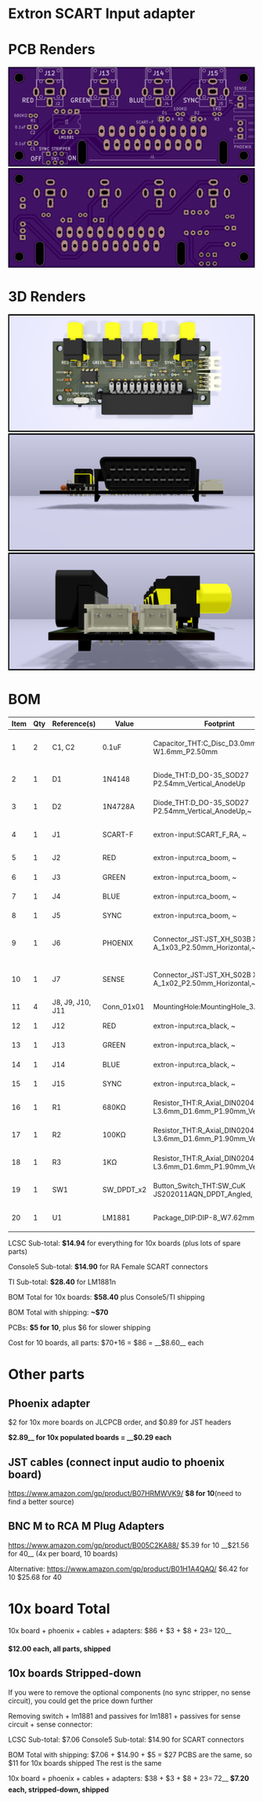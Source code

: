 Extron SCART Input adapter
==========================

PCB Renders
===========

![Front Render](renders/front.png)
![Back Render](renders/back.png)

3D Renders
==========
![Top Render](renders/3d-top.png)
![Front Render](renders/3d-front.png)
![Side Render](renders/3d-side.png)

BOM
===========
| Item | Qty | Reference(s)     | Value      | Footprint                                                   | Datasheet                                                                                                            |
|------|-----|------------------|------------|-------------------------------------------------------------|----------------------------------------------------------------------------------------------------------------------|
| 1    | 2   | C1, C2           | 0.1uF      | Capacitor_THT:C_Disc_D3.0mm W1.6mm_P2.50mm                  | https://lcsc.com/product-detail/Multilayer-Ceramic-Capacitors-MLCC-Leaded_100nF-104-20-100V_C154503.html             |
| 2    | 1   | D1               | 1N4148     | Diode_THT:D_DO-35_SOD27 P2.54mm_Vertical_AnodeUp            | https://lcsc.com/product-detail/Switching-Diode_1N4148_C14516.html                                                   |
| 3    | 1   | D2               | 1N4728A    | Diode_THT:D_DO-35_SOD27 P2.54mm_Vertical_AnodeUp,~          | https://lcsc.com/product-detail/Zener-Diodes_ON-Semicon_1N4728A_ON-Semicon-ON-1N4728A_C140852.html                   |
| 4    | 1   | J1               | SCART-F    | extron-input:SCART_F_RA, ~                                  | https://console5.com/store/female-scart-jp21-through-hole-pcb-mount-21-pin-connector-right-angle.html                |
| 5    | 1   | J2               | RED        | extron-input:rca_boom, ~                                    | https://lcsc.com/product-detail/AV-Connectors_AV-5_C18080.html                                                       |
| 6    | 1   | J3               | GREEN      | extron-input:rca_boom, ~                                    | https://lcsc.com/product-detail/AV-Connectors_AV-5_C18080.html                                                       |
| 7    | 1   | J4               | BLUE       | extron-input:rca_boom, ~                                    | https://lcsc.com/product-detail/AV-Connectors_AV-5_C18080.html                                                       |
| 8    | 1   | J5               | SYNC       | extron-input:rca_boom, ~                                    | https://lcsc.com/product-detail/AV-Connectors_AV-5_C18080.html                                                       |
| 9    | 1   | J6               | PHOENIX    | Connector_JST:JST_XH_S03B XH-A_1x03_P2.50mm_Horizontal,~    | https://lcsc.com/product-detail/XH-Connectors_JST_S3B-XH-A-LF-SN_XHsocket-1-3P-Curved-needle-pitch2-5mm_C157928.html |
| 10   | 1   | J7               | SENSE      | Connector_JST:JST_XH_S02B XH-A_1x02_P2.50mm_Horizontal,~    | https://lcsc.com/product-detail/XH-Connectors_JST_S2B-XH-A-LF-SN_XHsocket-1-2P-Curved-needle-pitch2-5mm_C157931.html |
| 11   | 4   | J8, J9, J10, J11 | Conn_01x01 | MountingHole:MountingHole_3.2mm_M3                          | N/A                                                                                                                  |
| 12   | 1   | J12              | RED        | extron-input:rca_black, ~                                   | https://www.arrow.com/en/products/rcj-042/cui-inc                                                                    |
| 13   | 1   | J13              | GREEN      | extron-input:rca_black, ~                                   | https://www.arrow.com/en/products/rcj-046/cui-inc                                                                    |
| 14   | 1   | J14              | BLUE       | extron-input:rca_black, ~                                   | https://www.arrow.com/en/products/rcj-045/cui-inc                                                                    |
| 15   | 1   | J15              | SYNC       | extron-input:rca_black, ~                                   | https://www.arrow.com/en/products/rcj-044/cui-inc                                                                    |
| 16   | 1   | R1               | 680KΩ      | Resistor_THT:R_Axial_DIN0204 L3.6mm_D1.6mm_P1.90mm_Vertical | https://lcsc.com/product-detail/Others_FlyWin-CR1-8W-5-680K-OTB5_C337028.html                                        |
| 17   | 1   | R2               | 100KΩ      | Resistor_THT:R_Axial_DIN0204 L3.6mm_D1.6mm_P1.90mm_Vertical | https://lcsc.com/product-detail/Carbon-Film-Resistors_100KR-104-5_C120103.html                                       |
| 18   | 1   | R3               | 1KΩ        | Resistor_THT:R_Axial_DIN0204 L3.6mm_D1.6mm_P1.90mm_Vertical | https://lcsc.com/product-detail/Carbon-Film-Resistors_1KR-102-5_C120055.html                                         |
| 19   | 1   | SW1              | SW_DPDT_x2 | Button_Switch_THT:SW_CuK JS202011AQN_DPDT_Angled,           | https://lcsc.com/product-detail/Toggle-Switches_C-K_JS202011AQN_C-K-JS202011AQN_C221662.html                         |
| 20   | 1   | U1               | LM1881     | Package_DIP:DIP-8_W7.62mm,                                  | https://www.ti.com/store/ti/en/p/product/?p=LM1881N/NOPB&HQS=corp-tistore-null-storeinv-invf-store-octopart-wwe      |


LCSC     Sub-total: __$14.94__ for everything for 10x boards (plus lots of spare parts)

Console5 Sub-total: __$14.90__ for RA Female SCART connectors

TI       Sub-total: __$28.40__ for LM1881n 

BOM Total for 10x boards: __$58.40__ plus Console5/TI shipping

BOM Total with shipping: __~$70__


PCBs: __$5 for 10__, plus $6 for slower shipping

Cost for 10 boards, all parts: $70+16 = $86 = __$8.60__ each

Other parts 
===========

Phoenix adapter
---------------
$2 for 10x more boards on JLCPCB order, and $0.89 for JST headers

__$2.89__ for 10x populated boards = __$0.29 each__

JST cables (connect input audio to phoenix board)
----------
https://www.amazon.com/gp/product/B07HRMWVK9/
__$8 for 10__(need to find a better source)

BNC M to RCA M Plug Adapters
---------------
https://www.amazon.com/gp/product/B005C2KA88/
$5.39 for 10
__$21.56 for 40__ (4x per board, 10 boards)

Alternative: 
https://www.amazon.com/gp/product/B01H1A4QAQ/
$6.42 for 10
$25.68 for 40

10x board Total
===============
10x board + phoenix + cables + adapters: $86 + $3 + $8 + $23 = __~$120__

__$12.00 each, all parts, shipped__

10x boards Stripped-down 
------------------------

If you were to remove the optional components (no sync stripper, no sense circuit), you could get the price down further

Removing switch + lm1881 and passives for lm1881 + passives for sense circuit + sense connector: 

LCSC     Sub-total: $7.06
Console5 Sub-total: $14.90 for SCART connectors

BOM Total with shipping: $7.06 + $14.90 + $5 = $27
PCBS are the same, so $11 for 10x boards shipped
The rest is the same

10x board + phoenix + cables + adapters: $38 + $3 + $8 + $23 = __~$72__
__$7.20 each, stripped-down, shipped__
